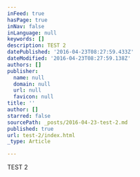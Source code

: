 ```yaml
---
inFeed: true
hasPage: true
inNav: false
inLanguage: null
keywords: []
description: TEST 2
datePublished: '2016-04-23T08:27:59.433Z'
dateModified: '2016-04-23T08:27:59.138Z'
authors: []
publisher:
  name: null
  domain: null
  url: null
  favicon: null
title: ''
author: []
starred: false
sourcePath: _posts/2016-04-23-test-2.md
published: true
url: test-2/index.html
_type: Article

---
```

TEST 2
